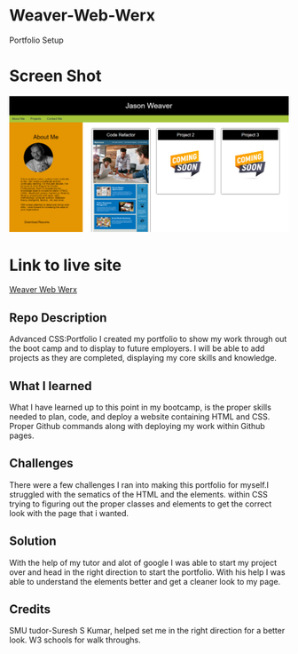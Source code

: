 # Weaver-Web-Werx

Portfolio Setup


# Screen Shot
![alt text](assets/images/card%20resize.png)

# Link to live site
[Weaver Web Werx](https://jweaver74.github.io/Weaver-Web-Werx/)

## Repo Description
Advanced CSS:Portfolio
I created my portfolio to show my work through out the boot camp and to display to future employers. I will be able to add projects as they are completed, displaying my core skills and knowledge.


## What I learned
What I have learned up to this point in my bootcamp, is the proper skills needed to plan, code, and deploy a website containing HTML and CSS. Proper Github commands along with deploying my work within Github pages.



## Challenges 
There were a few challenges I ran into making this portfolio for myself.I struggled with the sematics of the HTML and the elements.  within CSS trying to figuring out the proper classes and elements to get the correct look with the page that i wanted.

 ## Solution
 With the help of my tutor and alot of google I was able to start my project over and head in the right direction to start the portfolio. With his help I was able to understand the elements better and get a cleaner look to my page. 

## Credits
SMU tudor-Suresh S Kumar, helped set me in the right direction for a better look.
W3 schools for walk throughs.

